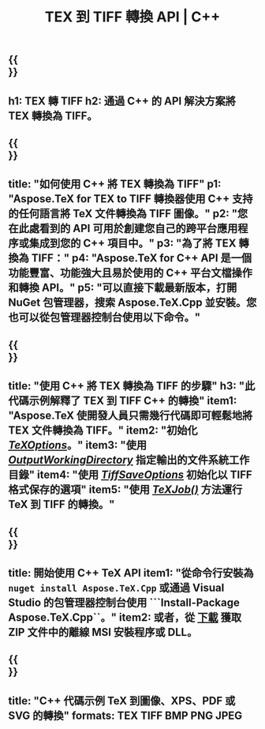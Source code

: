 ﻿---
translation: true
template: /_templates/_conversion-child-cpp.md
title: TEX 到 TIFF 轉換 API | C++
description: TeX 到 TIFF 的轉換功能。將此本地 C++ 庫集成到您的項目中，或使用跨平台應用程序將 TeX 轉換為 TIFF。
keywords: tex to tiff api cpp, tex2tiff 集成 c++
url: /cpp/conversion/tex-to-tiff/
family: tex
platformtag: cpp
feature: conversion
informat: TEX
outformat: TIFF
otherformats: BMP PNG JPEG PDF SVG XPS
---

{{<section banner>}}
---
h1: TEX 轉 TIFF
h2: 通過 C++ 的 API 解決方案將 TEX 轉換為 TIFF。
---

{{<section overview>}}
---
title: "如何使用 C++ 將 TEX 轉換為 TIFF"
p1: "Aspose.TeX for TEX to TIFF 轉換器使用 C++ 支持的任何語言將 TeX 文件轉換為 TIFF 圖像。"
p2: "您在此處看到的 API 可用於創建您自己的跨平台應用程序或集成到您的 C++ 項目中。"
p3: "為了將 TEX 轉換為 TIFF："
p4: "Aspose.TeX for C++ API 是一個功能豐富、功能強大且易於使用的 C++ 平台文檔操作和轉換 API。"
p5: "可以直接下載最新版本，打開 NuGet 包管理器，搜索 Aspose.TeX.Cpp 並安裝。您也可以從包管理器控制台使用以下命令。"
---

{{<section feature1>}}
---
title: "使用 C++ 將 TEX 轉換為 TIFF 的步驟"
h3: "此代碼示例解釋了 TEX 到 TIFF C++ 的轉換"
item1: "Aspose.TeX 使開發人員只需幾行代碼即可輕鬆地將 TEX 文件轉換為 TIFF。"
item2: "初始化 [*TeXOptions*](https://reference.aspose.com/tex/cpp/class/aspose.te_x.te_x_options)。"
item3: "使用 [*OutputWorkingDirectory*](https://reference.aspose.com/tex/cpp/class/aspose.te_x.te_x_options#aa4f4ea6dab7db5ba1b40800495f16f63) 指定輸出的文件系統工作目錄"
item4: "使用 [*TiffSaveOptions*](https://reference.aspose.com/tex/cpp/class/aspose.te_x.presentation.image.tiff_save_options) 初始化以 TIFF 格式保存的選項"
item5: "使用 [*TeXJob()*](https://reference.aspose.com/tex/cpp/class/aspose.te_x.te_x_job) 方法運行 TeX 到 TIFF 的轉換。"
---

{{<section feature2>}}
---
title: 開始使用 C++ TeX API
item1: "從命令行安裝為 ```nuget install Aspose.TeX.Cpp``` 或通過 Visual Studio 的包管理器控制台使用 ```Install-Package Aspose.TeX.Cpp``。"
item2: 或者，從 [下載](https://releases.aspose.com/tex/cpp) 獲取 ZIP 文件中的離線 MSI 安裝程序或 DLL。
---

{{<section widget>}}
---
title: "C++ 代碼示例 TeX 到圖像、XPS、PDF 或 SVG 的轉換"
formats: TEX TIFF BMP PNG JPEG
---